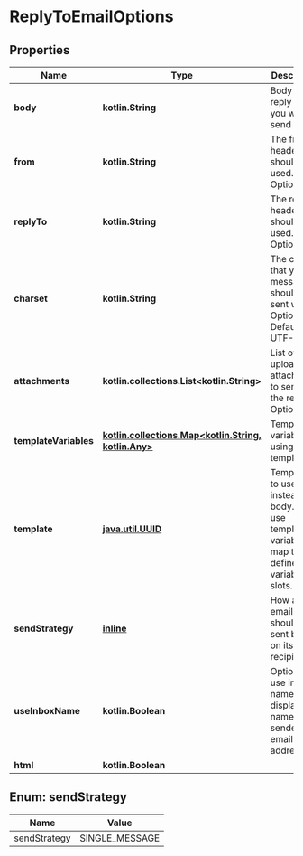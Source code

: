 
# ReplyToEmailOptions

## Properties
Name | Type | Description | Notes
------------ | ------------- | ------------- | -------------
**body** | **kotlin.String** | Body of the reply email you want to send |  [optional]
**from** | **kotlin.String** | The from header that should be used. Optional |  [optional]
**replyTo** | **kotlin.String** | The replyTo header that should be used. Optional |  [optional]
**charset** | **kotlin.String** | The charset that your message should be sent with. Optional. Default is UTF-8 |  [optional]
**attachments** | **kotlin.collections.List&lt;kotlin.String&gt;** | List of uploaded attachments to send with the reply. Optional. |  [optional]
**templateVariables** | [**kotlin.collections.Map&lt;kotlin.String, kotlin.Any&gt;**](kotlin.Any) | Template variables if using a template |  [optional]
**template** | [**java.util.UUID**](java.util.UUID) | Template ID to use instead of body. Will use template variable map to fill defined variable slots. |  [optional]
**sendStrategy** | [**inline**](#SendStrategyEnum) | How an email should be sent based on its recipients |  [optional]
**useInboxName** | **kotlin.Boolean** | Optionally use inbox name as display name for sender email address |  [optional]
**html** | **kotlin.Boolean** |  |  [optional]


<a name="SendStrategyEnum"></a>
## Enum: sendStrategy
Name | Value
---- | -----
sendStrategy | SINGLE_MESSAGE



